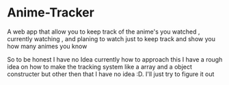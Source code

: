 # Anime-Tracker
A web app that allow you to keep track of the anime's you watched , currently watching , and planing to watch just to keep track and show you how many animes you know


So to be honest I have no Idea currently how to approach this I have a rough idea on how to make the tracking system like a array and a object constructer but other then that I have no idea :D. I'll just try to figure it out 


